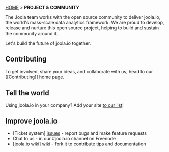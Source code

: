 <a name="top" />

[HOME](Home) > **PROJECT & COMMUNITY**

The Joola team works with the open source community to deliver joola.io, the world's mass-scale data analytics framework.
We are proud to develop, release and nurture this open source project, helping to build and sustain the community around it.

Let's build the future of joola.io together.

## Contributing

To get involved, share your ideas, and collaborate with us, head to our [[Contributing]] home page.

## Tell the world

Using joola.io in your company? Add your site [to our list](Our-users)!

## Improve joola.io

* [Ticket system] [issues] - report bugs and make feature requests
* Chat to us - in our #joola.io channel on Freenode
* [joola.io wiki] [wiki] - fork it to contribute tips and documentation

[issues]: https://github.com/joola/joola.io/issues
[wiki]: https://github.com/joola/joola.io/wiki